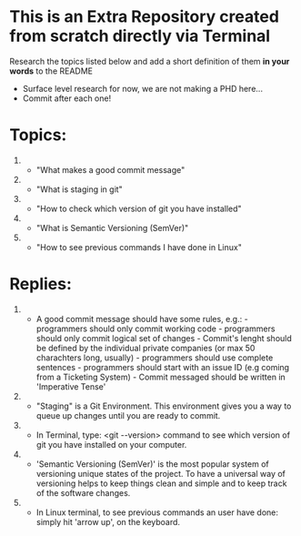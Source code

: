 # This is an Extra Repository created from scratch directly via Terminal

Research the topics listed below and add a short definition of them **in your words** to the README 
  - Surface level research for now, we are not making a PHD here...
  - Commit after each one!

# Topics:
1.  - "What makes a good commit message"
2.  - "What is staging in git"
3.  - "How to check which version of git you have installed"
4.  - "What is Semantic Versioning (SemVer)"
5.  - "How to see previous commands I have done in Linux"

# Replies:

1. - A good commit message should have some rules, e.g.:    - programmers should only commit working code
                                                            - programmers should only commit logical set of changes
                                                            - Commit's lenght should be defined by the individual private companies (or max 50 charachters long, usually)
                                                            - programmers should use complete sentences
                                                            - programmers should start with an issue ID (e.g coming from a Ticketing System)
                                                            - Commit messaged should be written in 'Imperative Tense'

2. - "Staging" is a Git Environment. This environment gives you a way to queue up changes until you are ready to commit. 

3. - In Terminal, type: <git --version> command to see which version of git you have installed on your computer.

4. - 'Semantic Versioning (SemVer)' is the most popular system of versioning unique states of the project. 
    To have a universal way of versioning helps to keep things clean and simple and to keep track of the software changes.

5. - In Linux terminal, to see previous commands an user have done: simply hit 'arrow up', on the keyboard.
